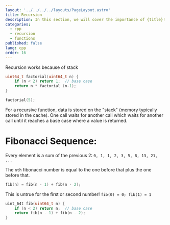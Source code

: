```yaml
---
layout: '../../../../layouts/PageLayout.astro'
title: Recursion
description: In this section, we will cover the importance of {title}!
categories:
  - cpp
  - recursion
  - functions
published: false
lang: cpp
order: 16
---
```

Recursion works because of stack

```cpp
uint64_t factorial(uint64_t n) {
	if (n < 2) return 1;  // base case
	return n * factorial (n-1);
}

factorial(5);
```

For a recursive function, data is stored on the "stack" (memory typically stored in the cache). One call waits for another call which waits for another call until it reaches a base case where a value is returned.

# Fibonacci Sequence:

Every element is a sum of the previous 2:
`0, 1, 1, 2, 3, 5, 8, 13, 21, ...`

The `nth` fibonacci number is equal to the one before that plus the one before that.

```cpp
fib(n) = fib(n - 1) + fib(n - 2);
```

This is untrue for the first or second number!
`fib(0) = 0; fib(1) = 1`

```cpp
uint_64t fib(uint64_t n) {
	if (n < 2) return n;  // base case
	return fib(n - 1) + fib(n - 2);
}
```

